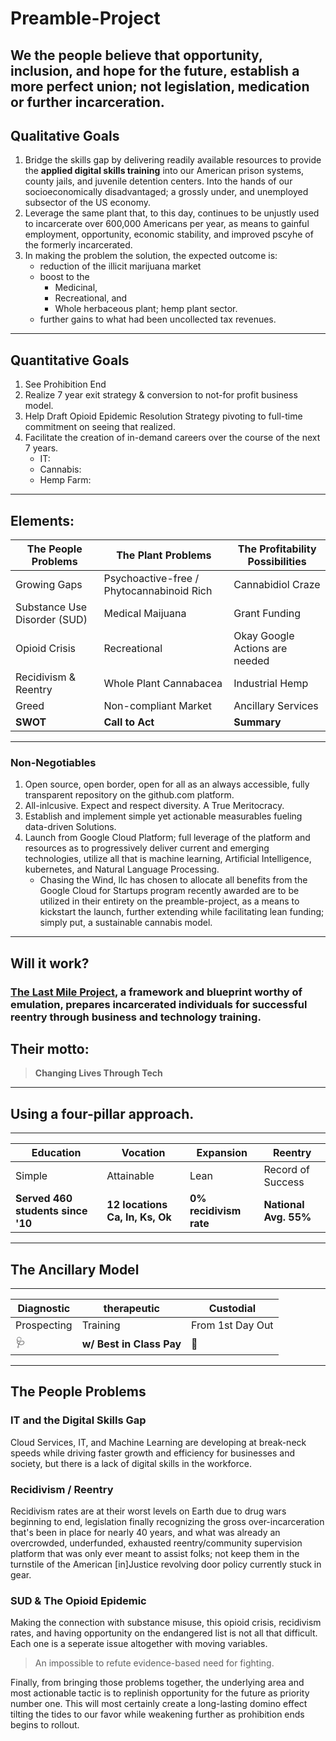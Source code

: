 # Preamble-Project

## We the people believe that opportunity, inclusion, and hope for the future, establish a more perfect union; not legislation, medication or further incarceration.

## Qualitative Goals
1. Bridge the skills gap by delivering readily available resources to provide the __applied digital skills training__ into our American prison systems, county jails, and juvenile detention centers.  Into the hands of our socioeconomically disadvantaged; a grossly under, and unemployed subsector of the US economy.
2. Leverage the same plant that, to this day, continues to be unjustly used to incarcerate over 600,000 Americans per year, as means to gainful employment, opportunity, economic stability, and improved pscyhe of the formerly incarcerated.
3. In making the problem the solution, the expected outcome is:
    - reduction of the illicit marijuana market
    - boost to the 
        - Medicinal, 
        - Recreational, and 
        - Whole herbaceous plant; hemp plant sector. 
    - further gains to what had been uncollected tax revenues.
--- 
## Quantitative Goals
1. See Prohibition End
1. Realize 7 year exit strategy & conversion to not-for profit business model.
1. Help Draft Opioid Epidemic Resolution Strategy pivoting to full-time commitment on seeing that realized. 
1. Facilitate the creation of in-demand careers over the course of the next 7 years.
    - IT: 
    - Cannabis: 
    - Hemp Farm:
---
## Elements: 

The People Problems | The Plant Problems | The Profitability Possibilities
------|------|------| 
Growing Gaps | Psychoactive-free / Phytocannabinoid Rich | Cannabidiol Craze
Substance Use Disorder (SUD) | Medical Maijuana  | Grant Funding  
Opioid Crisis | Recreational | Okay Google Actions are needed
Recidivism & Reentry | Whole Plant Cannabacea | Industrial Hemp
Greed | Non-compliant Market | Ancillary Services
**SWOT** | **Call to Act** | **Summary**

---

### Non-Negotiables
1. Open source, open border, open for all as an always accessible, fully transparent repository on the github.com platform.
1.  All-inlcusive. Expect and respect diversity. A True Meritocracy.
1. Establish  and implement simple yet actionable measurables fueling data-driven Solutions.
1. Launch from Google Cloud Platform; full leverage of the platform and resources as to progressively deliver current and emerging technologies, utilize all that is machine learning, Artificial Intelligence, kubernetes, and Natural Language Processing. 
    - Chasing the Wind, llc has chosen to allocate all benefits from the Google Cloud for Startups program recently awarded are to be utilized in their entirety on the preamble-project, as a means to kickstart the launch, further extending while facilitating lean funding; simply put, a sustainable cannabis model.
---

## Will it work?
### [The Last Mile Project](https://thelastmile.org/), a framework and blueprint worthy of emulation, prepares incarcerated individuals for successful reentry through business and technology training.
Their motto:
---
  
  > **Changing Lives Through Tech**

---

## Using a four-pillar approach.

---
Education | Vocation | Expansion | Reentry
--------- | -------- | --------- | ---------
Simple | Attainable | Lean | Record of Success 
**Served 460 students since '10** | **12 locations Ca, In, Ks, Ok** | **0% recidivism rate** | **National Avg. 55%**

---

## The Ancillary Model 

---
Diagnostic | therapeutic | Custodial 
---------- | ----------- | --------
Prospecting | Training | From 1st Day Out
🩺 | **w/ Best in Class Pay** | 🔬
 
 ---
 
## The People Problems
### **IT and the Digital Skills Gap**
Cloud Services, IT, and Machine Learning  are developing at break-neck speeds while driving faster growth and efficiency for businesses and society, but there is a lack of digital skills in the workforce.

### **Recidivism / Reentry**
Recidivism rates are at their worst levels on Earth due to drug wars beginning to end, legislation finally recognizing the gross over-incarceration that's been in place for nearly 40 years, and what was already an overcrowded, underfunded, exhausted reentry/community supervision platform that was only ever meant to assist folks; not keep them in the turnstile of the American [in]Justice revolving door policy currently stuck in gear. 

### **SUD & The Opioid Epidemic**
Making the connection with substance misuse, this opioid crisis, recidivism rates, and having opportunity on the endangered list is not all that difficult. Each one is a seperate issue altogether with moving variables. 

> An impossible to refute evidence-based need for fighting. 

Finally, from bringing those problems together, the underlying area and most actionable tactic is to replinish opportunity for the future as priority number one. This will most certainly create a long-lasting domino effect tilting the tides to our favor while weakening further as prohibition ends begins to rollout.

